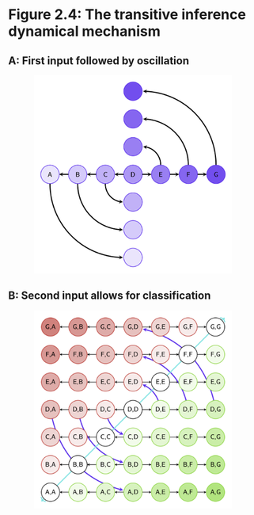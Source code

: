 # Figure 2.4: The transitive inference dynamical mechanism

## A: First input followed by oscillation

<div align="center">
<img src="https://github.com/keith-murray/tikz-thesis-figures/blob/main/Chapter%202/Figure%202.4/A/Figure_2_4_A.png" alt="first_input" width="400"></img>
</div>

## B: Second input allows for classification

<div align="center">
<img src="https://github.com/keith-murray/tikz-thesis-figures/blob/main/Chapter%202/Figure%202.4/B/Figure_2_4_B.png" alt="second_input" width="400"></img>
</div>